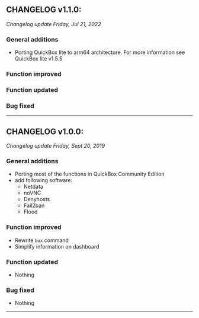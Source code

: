 ## CHANGELOG v1.1.0:

*Changelog update Friday, Jul 21, 2022*

### General additions

- Porting QuickBox lite to arm64 architecture. For more information see QuickBox lite v1.5.5

### Function improved

### Function updated

### Bug fixed

---

## CHANGELOG v1.0.0:

*Changelog update Friday, Sept 20, 2019*

### General additions

- Porting most of the functions in QuickBox Community Edition
- add following software:
  - Netdata
  - noVNC
  - Denyhosts
  - Fail2ban
  - Flood

### Function improved

- Rewrite `box` command
- Simplify information on dashboard

### Function updated

- Nothing

### Bug fixed

- Nothing

---